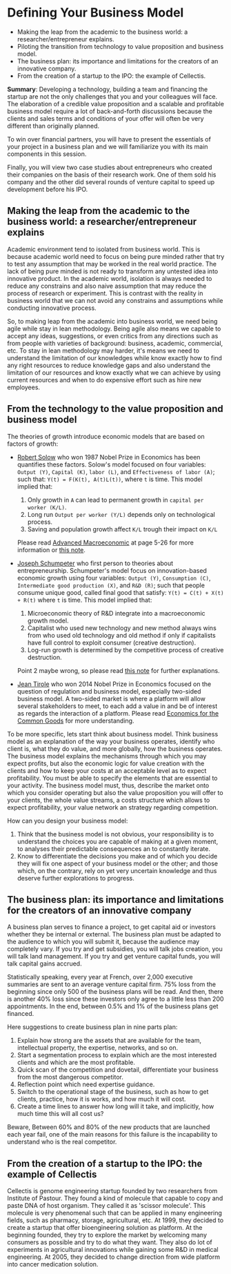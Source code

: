 # Defining Your Business Model

* Making the leap from the academic to the business world: a researcher/entrepreneur explains.
* Piloting the transition from technology to value proposition and business model.
* The business plan: its importance and limitations for the creators of an innovative company.
* From the creation of a startup to the IPO: the example of Cellectis.

**Summary**: Developing a technology, building a team and financing the startup are not the only challenges that you and your colleagues will face. The elaboration of a credible value proposition and a scalable and profitable business model require a lot of back-and-forth discussions because the clients and sales terms and conditions of your offer will often be very different than originally planned.

To win over financial partners, you will have to present the essentials of your project in a business plan and we will familiarize you with its main components in this session.

Finally, you will view two case studies about entrepreneurs who created their companies on the basis of their research work. One of them sold his company and the other did several rounds of venture capital to speed up development before his IPO.


## Making the leap from the academic to the business world: a researcher/entrepreneur explains

Academic environment tend to isolated from business world. This is because academic world need to focus on being pure minded rather that try to test any assumption that may be worked in the real world practice. The lack of being pure minded is not ready to transform any untested idea into innovative product. In the academic world, isolation is always needed to reduce any constrains and also naive assumption that may reduce the process of research or experiment. This is contrast with the reality in business world that we can not avoid any constrains and assumptions while conducting innovative process.

So, to making leap from the academic into business world, we need being agile while stay in lean methodology. Being agile also means we capable to accept any ideas, suggestions, or even critics from any directions such as from people with varieties of background: business, academic, commercial, etc. To stay in lean methodology may harder, it's means we need to understand the limitation of our knowledges while know exactly how to find any right resources to reduce knowledge gaps and also understand the limitation of our resources and know exactly what we can achieve by using current resources and when to do expensive effort such as hire new employees.


## From the technology to the value proposition and business model

The theories of growth introduce economic models that are based on factors of growth:

* [Robert Solow](https://en.wikipedia.org/wiki/Robert_Solow) who won 1987 Nobel Prize in Economics has been quantifies these factors. Solow's model focused on four variables: `Output (Y)`, `Capital (K)`, `labor (L)`, and `Effectiveness of labor (A)`; such that: `Y(t) = F(K(t), A(t)L(t))`, where `t` is time. This model implied that:
	
	1. Only growth in `A` can lead to permanent growth in `capital per worker (K/L)`.
	2. Long run `Output per worker (Y/L)` depends only on technological process.
	3. Saving and population growth affect `K/L` trough their impact on `K/L`

	Please read [Advanced Macroeconomic](https://knustesa.files.wordpress.com/2015/01/advanced-macroeconomics-by-david-romer.pdf) at page 5-26 for more information or [this note](literatures/Solow-Growth-Model.pdf).

* [Joseph Schumpeter](https://en.wikipedia.org/wiki/Joseph_Schumpeter) who first person to theories about entrepreneurship. Schumpeter's model focus on innovation-based economic growth using four variables: `Output (Y)`, `Consumption (C)`, `Intermediate good production (X)`, and `R&D (R)`; such that people consume unique good, called final good that satisfy: `Y(t) = C(t) + X(t) + R(t)` where `t` is time. This model implied that:

	1. Microeconomic theory of R&D integrate into a macroeconomic growth model.
	2. Capitalist who used new technology and new method always wins from who used old technology and old method if only if capitalists have full control to exploit consumer (creative destruction).
	3. Log-run growth is determined by the competitive process of creative destruction.

	Point 2 maybe wrong, so please read [this note](literatures/The-Schumpeterian-Model.pdf) for further explanations.

* [Jean Tirole](https://en.wikipedia.org/wiki/Jean_Tirole) who won 2014 Nobel Prize in Economics focused on the question of regulation and business model, especially two-sided business model. A two-sided market is where a platform will allow several stakeholders to meet, to each add a value in and be of interest as regards the interaction of a platform. Please read [Economics for the Common Goods](https://press.princeton.edu/titles/10919.html) for more understanding.

To be more specific, lets start think about business model. Think business model as an explanation of the way your business operates, identify who client is, what they do value, and more globally, how the business operates. The business model explains the mechanisms through which you may expect profits, but also the economic logic for value creation with the clients and how to keep your costs at an acceptable level as to expect profitability. You must be able to specify the elements that are essential to your activity. The business model must, thus, describe the market onto which you consider operating but also the value proposition you will offer to your clients, the whole value streams, a costs structure which allows to expect profitability, your value network an strategy regarding competition.

How can you design your business model:
	
1. Think that the business model is not obvious, your responsibility is to understand the choices you are capable of making at a given moment, to analyses their predictable consequences an to constantly iterate.
2. Know to differentiate the decisions you make and of which you decide they will fix one aspect of your business model or the other; and those which, on the contrary, rely on yet very uncertain knowledge and thus deserve further explorations to progress.


## The business plan: its importance and limitations for the creators of an innovative company

A business plan serves to finance a project, to get capital aid or investors whether they be internal or external. The business plan must be adapted to the audience to which you will submit it, because the audience may completely vary. If you try and get subsidies, you will talk jobs creation, you will talk land management. If you try and get venture capital funds, you will talk capital gains accrued.

Statistically speaking, every year at French, over 2,000 executive summaries are sent to an average venture capital firm. 75% loss from the beginning since only 500 of the business plans will be read. And then, there is another 40% loss since these investors only agree to a little less than 200 appointments. In the end, between 0.5% and 1% of the business plans get financed.

Here suggestions to create business plan in nine parts plan:

1. Explain how strong are the assets that are available for the team, intellectual property, the expertise, networks, and so on.
2. Start a segmentation process to explain which are the most interested clients and which are the most profitable.
3. Quick scan of the competition and dovetail, differentiate your business from the most dangerous competitor.
4. Reflection point which need expertise guidance.
5. Switch to the operational stage of the business, such as how to get clients, practice, how it is works, and how much it will cost.
6. Create a time lines to answer how long will it take, and implicitly, how much time this will all cost us?

Beware, Between 60% and 80% of the new products that are launched each year fail, one of the main reasons for this failure is the incapability to understand who is the real competitor.


## From the creation of a startup to the IPO: the example of Cellectis

Cellectis is genome engineering startup founded by two researchers from Institute of Pastour. They found a kind of molecule that capable to copy and paste DNA of host organism. They called it as 'scissor molecule'. This molecule is very phenomenal such that can be applied in many engineering fields, such as pharmacy, storage, agricultural, etc. At 1999, they decided to create a startup that offer bioengineering solution as platform. At the beginning founded, they try to explore the market by welcoming many consumers as possible and try to do what they want. They also do lot of experiments in agricultural innovations while gaining some R&D in medical engineering. At 2005, they decided to change direction from wide platform into cancer medication solution.